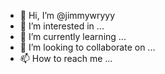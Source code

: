 - 👋 Hi, I’m @jimmywryyy
- 👀 I’m interested in ...
- 🌱 I’m currently learning ...
- 💞️ I’m looking to collaborate on ...
- 📫 How to reach me ...

<!---
HACHI BIYO KEKA! WRYYYYYYYAAAH! MUTEBEREO!
--->
